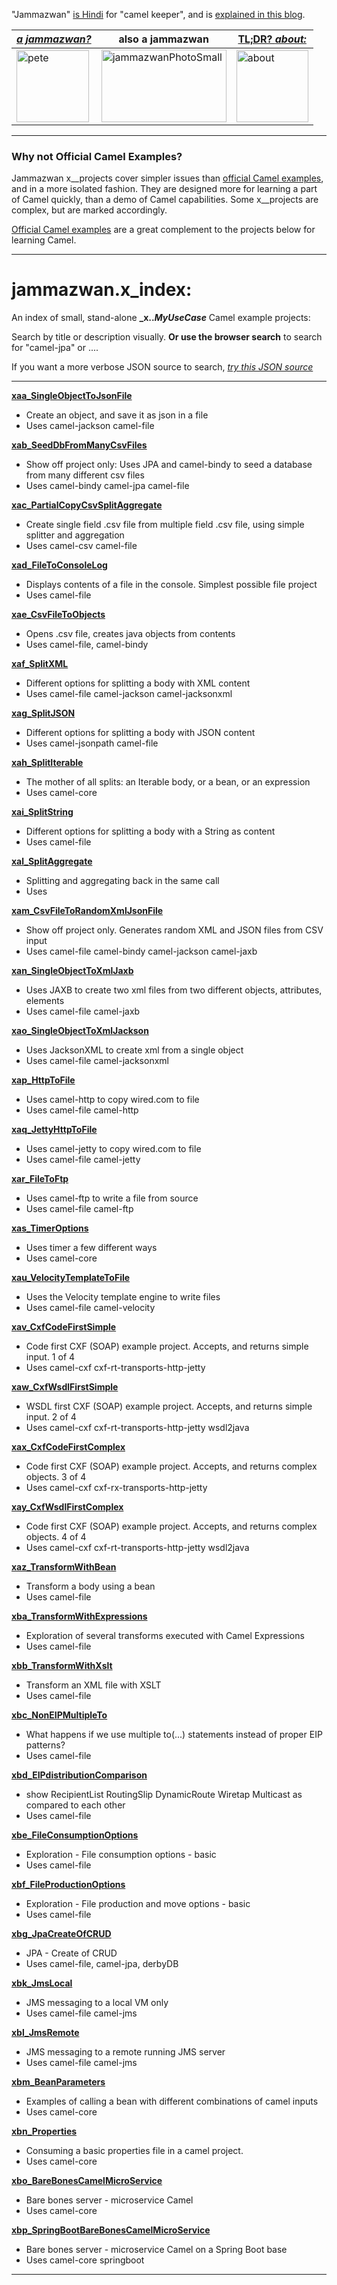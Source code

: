 "Jammazwan" [is Hindi](href="https://books.google.com/books?id=_kWROaer5UsC&amp;pg=PA1138&amp;lpg=PA1138&amp;dq=jammazwan+camel+keeper+hindi&amp;source=bl&amp;ots=7FaF5BXK_F&amp;sig=Cg-U5ORP3dHrFycaCFvo34GdpZ0&amp;hl=en&amp;sa=X&amp;ved=0ahUKEwj8v4OV3YbNAhVjpIMKHSYUB_oQ6AEIHDAA#v=onepage&amp;q=jammazwan%20camel%20keeper%20hindi&amp;f=false) for "camel keeper", and is [explained in this blog](https://betterologist.net/2016/05/jammazwan-projects-for-learning-apache-camel/).

|[**_a jammazwan?_**](https://betterologist.net/2016/06/jammazwan-for-hire/)|also a jammazwan|[TL;DR? _about:_](https://youtu.be/vea51DzmXyA)|
| --- | --- | --- |
|<img class="style-svg" src="https://betterologist.net/wp-content/uploads/2016/05/pete-300x297.jpg" alt="pete" width="116" height="115" />|<img class="style-svg" src="https://betterologist.net/wp-content/uploads/2016/05/jammazwanPhotoSmall.png" alt="jammazwanPhotoSmall" width="200" height="116" />|[<img class="style-svg" src="https://betterologist.net/wp-content/uploads/2016/05/jamzVid1.png" alt="about" width="115" height="115" />](https://youtu.be/vea51DzmXyA)|
---

### Why not Official Camel Examples?

Jammazwan x__projects cover simpler issues than [official Camel examples](http://camel.apache.org/examples.html), and in a more isolated fashion. They are designed more for learning a part of Camel quickly, than a demo of Camel capabilities. Some x__projects are complex, but are marked accordingly.

[Official Camel examples](http://camel.apache.org/examples.html) are a great complement to the projects below for learning Camel.

---

# jammazwan.x_index:

An index of small, stand-alone **_x.._MyUseCase_** Camel example projects:

Search by title or description visually. **Or use the browser search** to search for "camel-jpa" or ....

If you want a more verbose JSON source to search, [*try this JSON source*](https://github.com/jammazwan/jammazwan.maker/blob/master/src/main/resources/xyzprojects.json)

---



[**xaa_SingleObjectToJsonFile**](https://github.com/jammazwan/xaa_SingleObjectToJsonFile)

 * Create an object, and save it as json in a file
 * Uses camel-jackson camel-file


[**xab_SeedDbFromManyCsvFiles**](https://github.com/jammazwan/xab_SeedDbFromManyCsvFiles)

 * Show off project only: Uses JPA and camel-bindy to seed a database from many different csv files
 * Uses camel-bindy camel-jpa camel-file


[**xac_PartialCopyCsvSplitAggregate**](https://github.com/jammazwan/xac_PartialCopyCsvSplitAggregate)

 * Create single field .csv file from multiple field .csv file, using simple splitter and aggregation
 * Uses camel-csv camel-file


[**xad_FileToConsoleLog**](https://github.com/jammazwan/xad_FileToConsoleLog)

 * Displays contents of a file in the console. Simplest possible file project
 * Uses camel-file


[**xae_CsvFileToObjects**](https://github.com/jammazwan/xae_CsvFileToObjects)

 * Opens .csv file, creates java objects from contents
 * Uses camel-file, camel-bindy


[**xaf_SplitXML**](https://github.com/jammazwan/xaf_SplitXML)

 * Different options for splitting a body with XML content
 * Uses camel-file camel-jackson camel-jacksonxml


[**xag_SplitJSON**](https://github.com/jammazwan/xag_SplitJSON)

 * Different options for splitting a body with JSON content
 * Uses camel-jsonpath camel-file


[**xah_SplitIterable**](https://github.com/jammazwan/xah_SplitIterable)

 * The mother of all splits: an Iterable body, or a bean, or an expression
 * Uses camel-core


[**xai_SplitString**](https://github.com/jammazwan/xai_SplitString)

 * Different options for splitting a body with a String as content
 * Uses camel-file


[**xal_SplitAggregate**](https://github.com/jammazwan/xal_SplitAggregate)

 * Splitting and aggregating back in the same call
 * Uses 


[**xam_CsvFileToRandomXmlJsonFile**](https://github.com/jammazwan/xam_CsvFileToRandomXmlJsonFile)

 * Show off project only. Generates random XML and JSON files from CSV input
 * Uses camel-file camel-bindy camel-jackson camel-jaxb


[**xan_SingleObjectToXmlJaxb**](https://github.com/jammazwan/xan_SingleObjectToXmlJaxb)

 * Uses JAXB to create two xml files from two different objects, attributes, elements
 * Uses camel-file camel-jaxb


[**xao_SingleObjectToXmlJackson**](https://github.com/jammazwan/xao_SingleObjectToXmlJackson)

 * Uses JacksonXML to create xml from a single object
 * Uses camel-file camel-jacksonxml


[**xap_HttpToFile**](https://github.com/jammazwan/xap_HttpToFile)

 * Uses camel-http to copy wired.com to file
 * Uses camel-file camel-http


[**xaq_JettyHttpToFile**](https://github.com/jammazwan/xaq_JettyHttpToFile)

 * Uses camel-jetty to copy wired.com to file
 * Uses camel-file camel-jetty


[**xar_FileToFtp**](https://github.com/jammazwan/xar_FileToFtp)

 * Uses camel-ftp to write a file from source
 * Uses camel-file camel-ftp


[**xas_TimerOptions**](https://github.com/jammazwan/xas_TimerOptions)

 * Uses timer a few different ways
 * Uses camel-core


[**xau_VelocityTemplateToFile**](https://github.com/jammazwan/xau_VelocityTemplateToFile)

 * Uses the Velocity template engine to write files
 * Uses camel-file camel-velocity


[**xav_CxfCodeFirstSimple**](https://github.com/jammazwan/xav_CxfCodeFirstSimple)

 * Code first CXF (SOAP) example project. Accepts, and returns simple input. 1 of 4
 * Uses camel-cxf cxf-rt-transports-http-jetty


[**xaw_CxfWsdlFirstSimple**](https://github.com/jammazwan/xaw_CxfWsdlFirstSimple)

 * WSDL first CXF (SOAP) example project. Accepts, and returns simple input. 2 of 4
 * Uses camel-cxf cxf-rt-transports-http-jetty wsdl2java


[**xax_CxfCodeFirstComplex**](https://github.com/jammazwan/xax_CxfCodeFirstComplex)

 * Code first CXF (SOAP) example project. Accepts, and returns complex objects. 3 of 4
 * Uses camel-cxf cxf-rx-transports-http-jetty


[**xay_CxfWsdlFirstComplex**](https://github.com/jammazwan/xay_CxfWsdlFirstComplex)

 * Code first CXF (SOAP) example project. Accepts, and returns complex objects.  4 of 4
 * Uses camel-cxf cxf-rt-transports-http-jetty wsdl2java


[**xaz_TransformWithBean**](https://github.com/jammazwan/xaz_TransformWithBean)

 * Transform a body using a bean
 * Uses camel-file


[**xba_TransformWithExpressions**](https://github.com/jammazwan/xba_TransformWithExpressions)

 * Exploration of several transforms executed with Camel Expressions
 * Uses camel-file


[**xbb_TransformWithXslt**](https://github.com/jammazwan/xbb_TransformWithXslt)

 * Transform an XML file with XSLT
 * Uses camel-file


[**xbc_NonEIPMultipleTo**](https://github.com/jammazwan/xbc_NonEIPMultipleTo)

 * What happens if we use multiple to(...) statements instead of proper EIP patterns?
 * Uses camel-file


[**xbd_EIPdistributionComparison**](https://github.com/jammazwan/xbd_EIPdistributionComparison)

 * show RecipientList RoutingSlip DynamicRoute Wiretap Multicast as compared to each other
 * Uses camel-file


[**xbe_FileConsumptionOptions**](https://github.com/jammazwan/xbe_FileConsumptionOptions)

 * Exploration - File consumption options - basic
 * Uses camel-file


[**xbf_FileProductionOptions**](https://github.com/jammazwan/xbf_FileProductionOptions)

 * Exploration - File production and move options - basic
 * Uses camel-file


[**xbg_JpaCreateOfCRUD**](https://github.com/jammazwan/xbg_JpaCreateOfCRUD)

 * JPA - Create of CRUD
 * Uses camel-file, camel-jpa, derbyDB


[**xbk_JmsLocal**](https://github.com/jammazwan/xbk_JmsLocal)

 * JMS messaging to a local VM only
 * Uses camel-file camel-jms


[**xbl_JmsRemote**](https://github.com/jammazwan/xbl_JmsRemote)

 * JMS messaging to a remote running JMS server
 * Uses camel-file camel-jms


[**xbm_BeanParameters**](https://github.com/jammazwan/xbm_BeanParameters)

 * Examples of calling a bean with different combinations of camel inputs
 * Uses camel-core


[**xbn_Properties**](https://github.com/jammazwan/xbn_Properties)

 * Consuming a basic properties file in a camel project.
 * Uses camel-core


[**xbo_BareBonesCamelMicroService**](https://github.com/jammazwan/xbo_BareBonesCamelMicroService)

 * Bare bones server - microservice Camel
 * Uses camel-core


[**xbp_SpringBootBareBonesCamelMicroService**](https://github.com/jammazwan/xbp_SpringBootBareBonesCamelMicroService)

 * Bare bones server - microservice Camel on a Spring Boot base
 * Uses camel-core springboot


---

